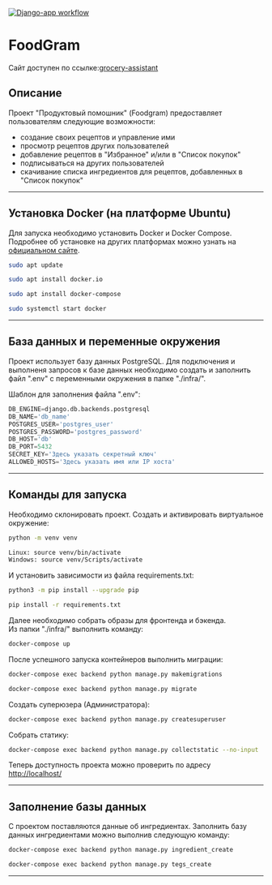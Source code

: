 [![Django-app workflow](https://github.com/AllaStrigo/foodgram-project-react/actions/workflows/foodgram_workflow.yml/badge.svg)](https://github.com/AllaStrigo/foodgram-project-react/actions/workflows/foodgram_workflow.yml)
# FoodGram
Сайт доступен по ссылке:[grocery-assistant](http://158.160.56.202)

## Описание
Проект "Продуктовый помошник" (Foodgram) предоставляет пользователям следующие возможности:
  - создание своих рецептов и управление ими
  - просмотр рецептов других пользователей
  - добавление рецептов в "Избранное" и/или в "Список покупок"
  - подписываться на других пользователей
  - скачивание списка ингредиентов для рецептов, добавленных в "Список покупок"

---

## Установка Docker (на платформе Ubuntu)
Для запуска необходимо установить Docker и Docker Compose. 
Подробнее об установке на других платформах можно узнать на [официальном сайте](https://docs.docker.com/engine/install/).

```bash
sudo apt update
```
```bash
sudo apt install docker.io
```
```bash
sudo apt install docker-compose
```
```bash
sudo systemctl start docker
```

---

## База данных и переменные окружения
Проект использует базу данных PostgreSQL. Для подключения и выполненя запросов к базе данных необходимо создать и заполнить файл ".env" с переменными окружения в папке "./infra/".

Шаблон для заполнения файла ".env":
```python
DB_ENGINE=django.db.backends.postgresql
DB_NAME='db_name'
POSTGRES_USER='postgres_user'
POSTGRES_PASSWORD='postgres_password'
DB_HOST='db'
DB_PORT=5432
SECRET_KEY='Здесь указать секретный ключ'
ALLOWED_HOSTS='Здесь указать имя или IP хоста'
```
---

## Команды для запуска

Необходимо склонировать проект. Cоздать и активировать виртуальное окружение:
```bash
python -m venv venv
```
```bash
Linux: source venv/bin/activate
Windows: source venv/Scripts/activate
```

И установить зависимости из файла requirements.txt:
```bash
python3 -m pip install --upgrade pip
```
```bash
pip install -r requirements.txt
```

Далее необходимо собрать образы для фронтенда и бэкенда.  
Из папки "./infra/" выполнить команду:
```bash
docker-compose up
```

После успешного запуска контейнеров выполнить миграции:
```bash
docker-compose exec backend python manage.py makemigrations
```
```bash
docker-compose exec backend python manage.py migrate
```

Создать суперюзера (Администратора):
```bash
docker-compose exec backend python manage.py createsuperuser
```

Собрать статику:
```bash
docker-compose exec backend python manage.py collectstatic --no-input
```

Теперь доступность проекта можно проверить по адресу [http://localhost/](http://localhost/)

---
## Заполнение базы данных

С проектом поставляются данные об ингредиентах. Заполнить базу данных ингредиентами можно выполнив следующую команду:
```bash
docker-compose exec backend python manage.py ingredient_create
```
```bash
docker-compose exec backend python manage.py tegs_create
```
---
